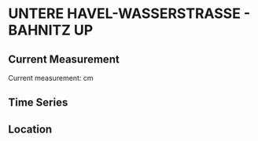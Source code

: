 # UNTERE HAVEL-WASSERSTRASSE - BAHNITZ UP

## Current Measurement

Current measurement: <Value topic="rivers/pegel-online/UHW/BAHNITZ_UP/measurementValue"/> cm

## Time Series

<TimeSeries topic="rivers/pegel-online/UHW/BAHNITZ_UP/measurementValue" period="week" />

## Location

<WorldMap>
  <Marker lat="52.50076044071903" lon="12.415237248227584" labelTopic="rivers/pegel-online/UHW/BAHNITZ_UP" />
</WorldMap>
